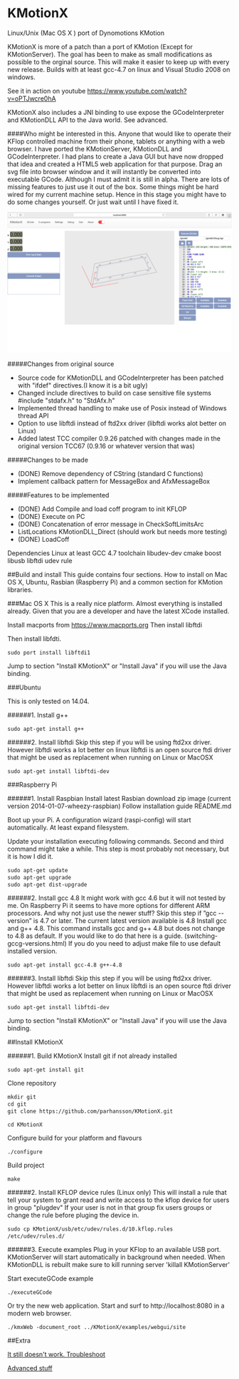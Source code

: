 KMotionX
========

Linux/Unix (Mac OS X ) port of Dynomotions KMotion

KMotionX is more of a patch than a port of KMotion (Except for KMotionServer). The goal has been to make as small modifications as possible to the orginal source. This will make it easier to keep up with every new release.
    Builds with at least gcc-4.7 on linux and Visual Studio 2008 on windows.


See it in action on youtube
https://www.youtube.com/watch?v=oPTJwcre0hA


KMotionX also includes a JNI binding to use expose the GCodeInterpreter and KMotionDLL API to the Java world. See advanced.

####Who might be interested in this.
Anyone that would like to operate their KFlop controlled machine from their phone, tablets or anything with a web browser. I have ported the KMotionServer, KMotionDLL and GCodeInterpreter. I had plans to create a Java GUI but have now dropped that idea and created a HTML5 web application for that purpose. Drag an svg file into browser window and it will instantly be converted into executable GCode. Although I must admit it is still in alpha. There are lots of missing features to just use it out of the box. Some things might be hard wired for my current machine setup. Hence in this stage you might have to do some changes yourself. Or just wait until I have fixed it.


![Image of KMXWeb](KMotionX/doc/images/main.png)


#####Changes from original source
- Source code for KMotionDLL and GCodeInterpreter has been patched with "ifdef" directives.(I know it is a bit ugly)
- Changed include directives to build on case sensitive file systems #include "stdafx.h" to "StdAfx.h"
- Implemented thread handling to make use of Posix instead of Windows thread API
- Option to use libftdi instead of ftd2xx driver (libftdi works alot better on Linux)
- Added latest TCC compiler 0.9.26 patched with changes made in the original version TCC67 (0.9.16 or whatever version that was)

#####Changes to be made
- (DONE) Remove dependency of CString (standard C functions)
- Implement callback pattern for MessageBox and AfxMessageBox


#####Features to be implemented
- (DONE) Add Compile and load coff program to init KFLOP
- (DONE) Execute on PC
- (DONE) Concatenation of error message in CheckSoftLimitsArc
- ListLocations KMotionDLL_Direct (should work but needs more testing)
- (DONE) LoadCoff


Dependencies
Linux at least GCC 4.7 toolchain
libudev-dev
cmake
boost
libusb
libftdi
udev rule


##Build and install
This guide contains four sections. How to install on Mac OS X, Ubuntu, Rasbian (Raspberry Pi) and a common section for KMotion libraries.

###Mac OS X
This is a really nice platform. Almost everything is installed already. Given that you are a developer and have the latest XCode installed.

Install macports from https://www.macports.org
Then install libftdi

Then install libfdti.
```
sudo port install libftdi1
```
Jump to section "Install KMotionX" or "Install Java" if you will use the Java binding.


###Ubuntu

This is only tested on 14.04.

######1. Install g++
```
sudo apt-get install g++
```
######2. Install libftdi
Skip this step if you will be using ftd2xx driver. However libftdi works a lot better on linux libftdi is an open source ftdi driver that might be used as replacement when running on Linux or MacOSX
```
sudo apt-get install libftdi-dev
```

###Raspberry Pi

######1. Install Raspbian
Install latest Rasbian download zip image (current version 2014-01-07-wheezy-raspbian)
Follow installation guide README.md

Boot up your Pi.  A configuration wizard (raspi-config) will start automatically.  At least expand filesystem.

Update your installation executing following commands. Second and third command might take a while. This step is most probably not necessary, but it is how I did it.
```
sudo apt-get update
sudo apt-get upgrade
sudo apt-get dist-upgrade
```

######2. Install gcc 4.8
It might work with gcc 4.6 but it will not tested by me. On Raspberry Pi it seems to have more options for different ARM processors.
And why not just use the newer stuff?
Skip this step if ”gcc --version” is 4.7 or later. The current latest version available is 4.8
Install gcc and g++ 4.8. This command installs gcc and g++ 4.8 but does not change to 4.8 as default. If you would like to do that here is a guide. (switching-gccg-versions.html) If you do you need to adjust make file to use default installed version.
```
sudo apt-get install gcc-4.8 g++-4.8
```
######3. Install libftdi
Skip this step if you will be using ftd2xx driver. However libftdi works a lot better on linux libftdi is an open source ftdi driver that might be used as replacement when running on Linux or MacOSX
```
sudo apt-get install libftdi-dev
```
Jump to section "Install KMotionX" or "Install Java" if you will use the Java binding.


##Install KMotionX

######1. Build KMotionX
Install git if not already installed
```
sudo apt-get install git
```

Clone repository
```
mkdir git
cd git
git clone https://github.com/parhansson/KMotionX.git
```

```
cd KMotionX
```
Configure build for your platform and flavours
```
./configure
```
Build project
```
make
```

######2. Install KFLOP device rules (Linux only)
This will install a rule that tell your system to grant read and write access to the kflop device for users in group "plugdev"
If your user is not in that group fix users groups or change the rule before pluging the device in.
```
sudo cp KMotionX/usb/etc/udev/rules.d/10.kflop.rules /etc/udev/rules.d/
```

######3. Execute examples
Plug in your KFlop to an available USB port.
KMotionServer will start automatically in background when needed.
When KMotionDLL is rebuilt make sure to kill running server 'killall KMotionServer'

Start executeGCode example
```
./executeGCode
```
Or try the new web application. Start and surf to http://localhost:8080 in a modern web browser.
```
./kmxWeb -document_root ../KMotionX/examples/webgui/site
```

##Extra

[It still doesn't work. Troubleshoot](KMotionX/doc/Troubleshooting.md)


[Advanced stuff](KMotionX/doc/Advanced.md)
